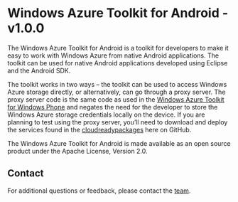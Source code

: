 Windows Azure Toolkit for Android - v1.0.0
===

The Windows Azure Toolkit for Android is a toolkit for developers to make it easy to work with Windows Azure from native Android applications.  The toolkit can be used for native Android applications developed using Eclipse and the Android SDK.

The toolkit works in two ways – the toolkit can be used to access Windows Azure storage directly, or alternatively, can go through a proxy server.  The proxy server code is the same code as used in the [Windows Azure Toolkit for Windows Phone](http://watwp.codeplex.com) and negates the need for the developer to store the Windows Azure storage credentials locally on the device.  If you are planning to test using the proxy server, you’ll need to download and deploy the services found in the [cloudreadypackages](https://github.com/WindowsAzure-Toolkits/wa-toolkit-cloudreadypackages) here on GitHub.  

The Windows Azure Toolkit for Android is made available as an open source product under the Apache License, Version 2.0.  

## Contact

For additional questions or feedback, please contact the [team](mailto:chrisner@microsoft.com).
